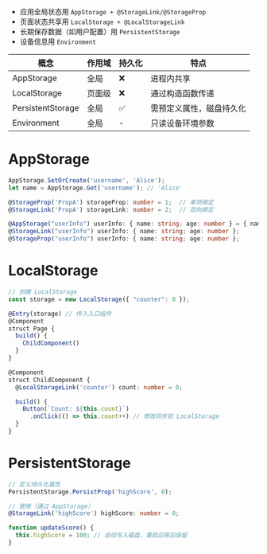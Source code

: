 - 应用全局状态用 `AppStorage + @StorageLink/@StorageProp`
- 页面状态共享用 `LocalStorage + @LocalStorageLink`
- 长期保存数据（如用户配置）用 `PersistentStorage`
- 设备信息用 `Environment`

| 概念                | 作用域 | 持久化 | 特点           |
|-------------------|-----|-----|--------------|
| AppStorage        | 全局  | ❌   | 进程内共享        |
| LocalStorage      | 页面级 | ❌   | 通过构造函数传递     |
| PersistentStorage | 全局  | ✅   | 需预定义属性，磁盘持久化 |
| Environment       | 全局  | -   | 只读设备环境参数     |
# AppStorage
```typescript
AppStorage.SetOrCreate('username', 'Alice');
let name = AppStorage.Get('username'); // 'Alice'

@StorageProp('PropA') storageProp: number = 1;  // 单项绑定
@StorageLink('PropA') storageLink: number = 2;  // 双向绑定
```

```typescript
@AppStorage("userInfo") userInfo: { name: string; age: number } = { name: "Doubao", age: 2 };
@StorageLink("userInfo") userInfo: { name: string; age: number };
@StorageProp("userInfo") userInfo: { name: string; age: number };
```

# LocalStorage
```typescript
// 创建 LocalStorage
const storage = new LocalStorage({ "counter": 0 });

@Entry(storage) // 传入入口组件
@Component
struct Page {
  build() {
    ChildComponent()
  }
}

@Component
struct ChildComponent {
  @LocalStorageLink('counter') count: number = 0;

  build() {
    Button(`Count: ${this.count}`)
      .onClick(() => this.count++) // 修改同步到 LocalStorage
  }
}
```

# PersistentStorage
```typescript
// 定义持久化属性
PersistentStorage.PersistProp('highScore', 0);

// 使用（通过 AppStorage）
@StorageLink('highScore') highScore: number = 0;

function updateScore() {
  this.highScore = 100; // 自动写入磁盘，重启应用后保留
}
```